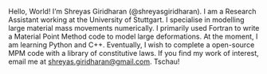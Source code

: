 Hello, World! I’m Shreyas Giridharan (@shreyasgiridharan). I am a Research Assistant working at the University of Stuttgart. 
I specialise in modelling large material mass movements numerically. I primarily used Fortran to write a Material Point Method code to model large deformations. 
At the moment, I am learning Python and C++. Eventually, I wish to complete a open-source MPM code with a library of constitutive laws. 
If you find my work of interest, email me at shreyas.giridharan@gmail.com.
Tschau!
